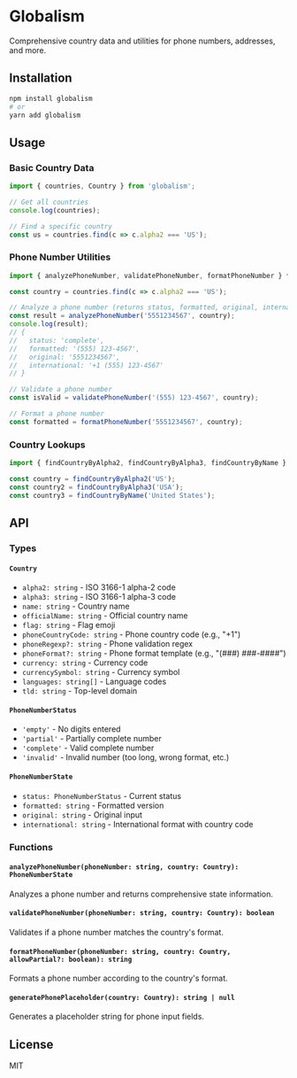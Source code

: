 # Globalism

Comprehensive country data and utilities for phone numbers, addresses, and more.

## Installation

```bash
npm install globalism
# or
yarn add globalism
```

## Usage

### Basic Country Data

```typescript
import { countries, Country } from 'globalism';

// Get all countries
console.log(countries);

// Find a specific country
const us = countries.find(c => c.alpha2 === 'US');
```

### Phone Number Utilities

```typescript
import { analyzePhoneNumber, validatePhoneNumber, formatPhoneNumber } from 'globalism';

const country = countries.find(c => c.alpha2 === 'US');

// Analyze a phone number (returns status, formatted, original, international)
const result = analyzePhoneNumber('5551234567', country);
console.log(result);
// {
//   status: 'complete',
//   formatted: '(555) 123-4567',
//   original: '5551234567',
//   international: '+1 (555) 123-4567'
// }

// Validate a phone number
const isValid = validatePhoneNumber('(555) 123-4567', country);

// Format a phone number
const formatted = formatPhoneNumber('5551234567', country);
```

### Country Lookups

```typescript
import { findCountryByAlpha2, findCountryByAlpha3, findCountryByName } from 'globalism';

const country = findCountryByAlpha2('US');
const country2 = findCountryByAlpha3('USA');
const country3 = findCountryByName('United States');
```

## API

### Types

#### `Country`
- `alpha2: string` - ISO 3166-1 alpha-2 code
- `alpha3: string` - ISO 3166-1 alpha-3 code
- `name: string` - Country name
- `officialName: string` - Official country name
- `flag: string` - Flag emoji
- `phoneCountryCode: string` - Phone country code (e.g., "+1")
- `phoneRegexp?: string` - Phone validation regex
- `phoneFormat?: string` - Phone format template (e.g., "(###) ###-####")
- `currency: string` - Currency code
- `currencySymbol: string` - Currency symbol
- `languages: string[]` - Language codes
- `tld: string` - Top-level domain

#### `PhoneNumberStatus`
- `'empty'` - No digits entered
- `'partial'` - Partially complete number
- `'complete'` - Valid complete number
- `'invalid'` - Invalid number (too long, wrong format, etc.)

#### `PhoneNumberState`
- `status: PhoneNumberStatus` - Current status
- `formatted: string` - Formatted version
- `original: string` - Original input
- `international: string` - International format with country code

### Functions

#### `analyzePhoneNumber(phoneNumber: string, country: Country): PhoneNumberState`
Analyzes a phone number and returns comprehensive state information.

#### `validatePhoneNumber(phoneNumber: string, country: Country): boolean`
Validates if a phone number matches the country's format.

#### `formatPhoneNumber(phoneNumber: string, country: Country, allowPartial?: boolean): string`
Formats a phone number according to the country's format.

#### `generatePhonePlaceholder(country: Country): string | null`
Generates a placeholder string for phone input fields.

## License

MIT